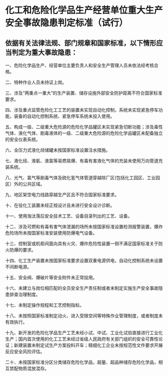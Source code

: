 # 化工和危险化学品生产经营单位重大生产安全事故隐患判定标准（试行）



<!-- INFO END -->

## 依据有关法律法规、部门规章和国家标准，以下情形应当判定为重大事故隐患：

一、危险化学品生产、经营单位主要负责人和安全生产管理人员未依法经考核合格。

二、特种作业人员未持证上岗。

三、涉及“两重点一重大”的生产装置、储存设施外部安全防护距离不符合国家标准要求。

四、涉及重点监管危险化工工艺的装置未实现自动化控制，系统未实现紧急停车功能，装备的自动化控制系统、紧急停车系统未投入使用。

五、构成一级、二级重大危险源的危险化学品罐区未实现紧急切断功能；涉及毒性气体、液化气体、剧毒液体的一级、二级重大危险源的危险化学品罐区未配备独立的安全仪表系统。

六、全压力式液化烃储罐未按国家标准设置注水措施。

七、液化烃、液氨、液氯等易燃易爆、有毒有害液化气体的充装未使用万向管道充装系统。

八、光气、氯气等剧毒气体及硫化氢气体管道穿越除厂区(包括化工园区、工业园区）外的公共区域。

九、地区架空电力线路穿越生产区且不符合国家标准要求。

十、在役化工装置未经正规设计且未进行安全设计诊断。

十一、使用淘汰落后安全技术工艺、设备目录列出的工艺、设备。

十二、涉及可燃和有毒有害气体泄漏的场所未按国家标准设置检测报警装置，爆炸危险场所未按国家标准安装使用防爆电气设备。

十三、控制室或机柜间面向具有火灾、爆炸危险性装置一侧不满足国家标准关于防火防爆的要求。

十四、化工生产装置未按国家标准要求设置双重电源供电，自动化控制系统未设置不间断电源。

十五、安全阀、爆破片等安全附件未正常投用。

十六、未建立与岗位相匹配的全员安全生产责任制或者未制定实施生产安全事故隐患排查治理制度。

十七、未制定操作规程和工艺控制指标。

十八、未按照国家标准制定动火、进入受限空间等特殊作业管理制度，或者制度未有效执行。

十九、新开发的危险化学品生产工艺未经小试、中试、工业化试验直接进行工业化生产；国内首次使用的化工工艺未经过省级人民政府有关部门组织的安全可靠性论证；新建装置未制定试生产方案投料开车；精细化工企业未按规范性文件要求开展反应安全风险评估。

二十、未按国家标准分区分类储存危险化学品，超量、超品种储存危险化学品，相互禁配物质混放混存。
